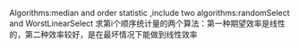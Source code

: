 Algorithms:median and order statistic ,include two algorithms:randomSelect and WorstLinearSelect
 求第i个顺序统计量的两个算法：第一种期望效率是线性的，第二种效率较好，是在最坏情况下能做到线性效率
